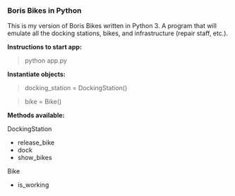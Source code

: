 ### Boris Bikes in Python

This is my version of Boris Bikes written in Python 3. A program that will emulate all the docking stations, bikes, and infrastructure (repair staff, etc.).

**Instructions to start app:**
>python app.py

**Instantiate objects:**
>docking_station = DockingStation()

>bike = Bike()

**Methods available:**

DockingStation
- release_bike
- dock
- show_bikes

Bike
- is_working
